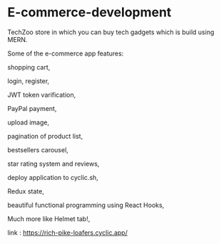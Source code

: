 # E-commerce-development

TechZoo store in which you can buy tech gadgets which is build using MERN.

Some of the e-commerce app features:

shopping cart, 

login, register,

JWT token varification, 

PayPal payment, 

upload image, 

pagination of product list, 

bestsellers carousel, 

star rating system and reviews, 

deploy application to cyclic.sh, 

Redux state, 

beautiful functional programming using React Hooks, 

Much more like Helmet tab!,


link : https://rich-pike-loafers.cyclic.app/
